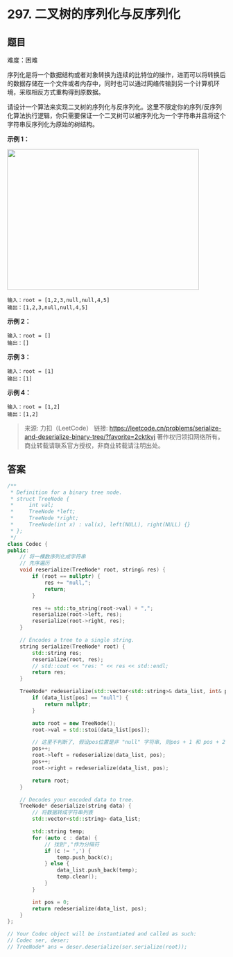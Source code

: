 # 297. 二叉树的序列化与反序列化

## 题目

难度：困难

序列化是将一个数据结构或者对象转换为连续的比特位的操作，进而可以将转换后的数据存储在一个文件或者内存中，同时也可以通过网络传输到另一个计算机环境，采取相反方式重构得到原数据。

请设计一个算法来实现二叉树的序列化与反序列化。这里不限定你的序列/反序列化算法执行逻辑，你只需要保证一个二叉树可以被序列化为一个字符串并且将这个字符串反序列化为原始的树结构。

**示例 1：**

<img alt="" src="https://assets.leetcode.com/uploads/2020/09/15/serdeser.jpg" style="width: 442px; height: 324px;">

```
输入：root = [1,2,3,null,null,4,5]
输出：[1,2,3,null,null,4,5]

```

**示例 2：**

```
输入：root = []
输出：[]

```

**示例 3：**

```
输入：root = [1]
输出：[1]

```

**示例 4：**

```
输入：root = [1,2]
输出：[1,2]

```

> 来源: 力扣（LeetCode）
> 链接: https://leetcode.cn/problems/serialize-and-deserialize-binary-tree/?favorite=2cktkvj
> 著作权归领扣网络所有。商业转载请联系官方授权，非商业转载请注明出处。

## 答案

```c++
/**
 * Definition for a binary tree node.
 * struct TreeNode {
 *     int val;
 *     TreeNode *left;
 *     TreeNode *right;
 *     TreeNode(int x) : val(x), left(NULL), right(NULL) {}
 * };
 */
class Codec {
public:
    // 将一棵数序列化成字符串
    // 先序遍历
    void reserialize(TreeNode* root, string& res) {
        if (root == nullptr) {
            res += "null,";
            return;
        }

        res += std::to_string(root->val) + ",";
        reserialize(root->left, res);
        reserialize(root->right, res);
    }

    // Encodes a tree to a single string.
    string serialize(TreeNode* root) {
        std::string res;
        reserialize(root, res);
        // std::cout << "res: " << res << std::endl;
        return res;
    }

    TreeNode* redeserialize(std::vector<std::string>& data_list, int& pos) {
        if (data_list[pos] == "null") {
            return nullptr;
        }

        auto root = new TreeNode();
        root->val = std::stoi(data_list[pos]);

        // 这里不判断了, 假设pos位置是非 "null" 字符串, 则pos + 1 和 pos + 2一定合法
        pos++;
        root->left = redeserialize(data_list, pos);
        pos++;
        root->right = redeserialize(data_list, pos);

        return root;
    }

    // Decodes your encoded data to tree.
    TreeNode* deserialize(string data) {
        // 将数据转成字符串列表
        std::vector<std::string> data_list;

        std::string temp;
        for (auto c : data) {
            // 找到","作为分隔符
            if (c != ',') {
                temp.push_back(c);
            } else {
                data_list.push_back(temp);
                temp.clear();
            }
        }

        int pos = 0;
        return redeserialize(data_list, pos);
    }
};

// Your Codec object will be instantiated and called as such:
// Codec ser, deser;
// TreeNode* ans = deser.deserialize(ser.serialize(root));
```